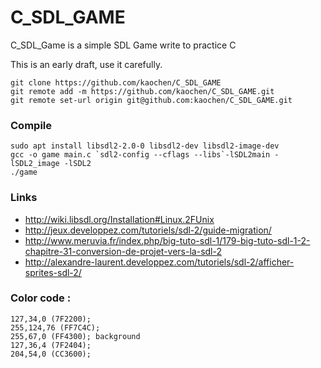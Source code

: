# C_SDL_GAME
C_SDL_Game is a simple SDL Game write to practice C

This is an early draft, use it carefully.

```
git clone https://github.com/kaochen/C_SDL_GAME
git remote add -m https://github.com/kaochen/C_SDL_GAME.git
git remote set-url origin git@github.com:kaochen/C_SDL_GAME.git
```

### Compile
```
sudo apt install libsdl2-2.0-0 libsdl2-dev libsdl2-image-dev
gcc -o game main.c `sdl2-config --cflags --libs`-lSDL2main -lSDL2_image -lSDL2
./game
```

### Links
 * http://wiki.libsdl.org/Installation#Linux.2FUnix
 * http://jeux.developpez.com/tutoriels/sdl-2/guide-migration/
 * http://www.meruvia.fr/index.php/big-tuto-sdl-1/179-big-tuto-sdl-1-2-chapitre-31-conversion-de-projet-vers-la-sdl-2
 * http://alexandre-laurent.developpez.com/tutoriels/sdl-2/afficher-sprites-sdl-2/

### Color code :
```
127,34,0 (7F2200);
255,124,76 (FF7C4C);
255,67,0 (FF4300); background
127,36,4 (7F2404);
204,54,0 (CC3600);
```
